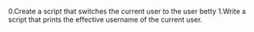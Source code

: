 
0.Create a script that switches the current user to the user betty
1.Write a script that prints the effective username of the current user.

